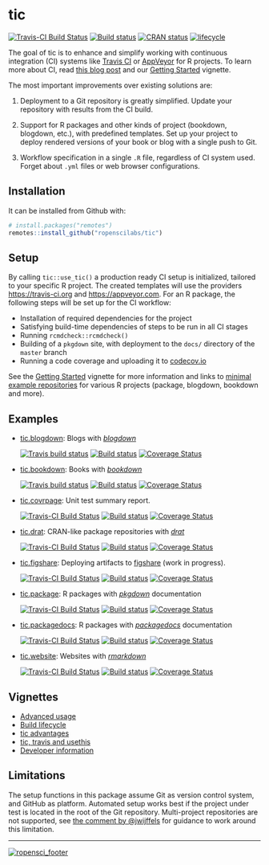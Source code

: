 # tic

[![Travis-CI Build Status](https://travis-ci.org/ropenscilabs/tic.svg?branch=master)](https://travis-ci.org/ropenscilabs/tic)
[![Build status](https://ci.appveyor.com/api/projects/status/r8w1psd0f5r4hs6t/branch/master?svg=true)](https://ci.appveyor.com/project/ropensci/tic/branch/master)
[![CRAN status](https://www.r-pkg.org/badges/version/tic)](https://cran.r-project.org/package=tic)
[![lifecycle](https://img.shields.io/badge/lifecycle-maturing-blue.svg)](https://www.tidyverse.org/lifecycle/#maturing)

The goal of tic is to enhance and simplify working with continuous integration (CI) systems like [Travis CI](https://travis-ci.org) or [AppVeyor](https://www.appveyor.com/) for R projects.  To learn more about CI, read [this blog post](http://mahugh.com/2016/09/02/travis-ci-for-test-automation/) and our [Getting Started](https://ropenscilabs.github.io/tic/articles/tic.html#prerequisites) vignette.

The most important improvements over existing solutions are:

1. Deployment to a Git repository is greatly simplified. Update your repository with results from the CI build.

1. Support for R packages and other kinds of project (bookdown, blogdown, etc.), with predefined templates. 
   Set up your project to deploy rendered versions of your book or blog with a single push to Git.

1. Workflow specification in a single `.R` file, regardless of CI system used.  
   Forget about `.yml` files or web browser configurations.

## Installation

It can be installed from Github with:

``` r
# install.packages("remotes")
remotes::install_github("ropenscilabs/tic")
```

## Setup

By calling `tic::use_tic()` a production ready CI setup is initialized, tailored to your specific R project.
The created templates will use the providers https://travis-ci.org and https://appveyor.com.
For an R package, the following steps will be set up for the CI workflow:

- Installation of required dependencies for the project
- Satisfying build-time dependencies of steps to be run in all CI stages
- Running `rcmdcheck::rcmdcheck()`
- Building of a `pkgdown` site, with deployment to the `docs/` directory of the `master` branch
- Running a code coverage and uploading it to [codecov.io](https://codecov.io/)

See the [Getting Started](https://ropenscilabs.github.io/tic/articles/tic.html) vignette for more information and links to [minimal example repositories](https://ropenscilabs.github.io/tic/articles/tic.html#examples-projects) for various R projects (package, blogdown, bookdown and more).

## Examples

- [tic.blogdown](https://github.com/ropenscilabs/tic.blogdown): Blogs with [_blogdown_](https://bookdown.org/yihui/blogdown/)

    [![Travis build status](https://travis-ci.org/ropenscilabs/tic.blogdown.svg?branch=master)](https://travis-ci.org/ropenscilabs/tic.blogdown)
   [![Build status](https://ci.appveyor.com/api/projects/status/i7pynao2g6tjtkat/branch/master?svg=true)](https://ci.appveyor.com/project/ropensci/tic-blogdown/branch/master)
    [![Coverage Status](https://codecov.io/gh/ropenscilabs/tic.blogdown/branch/master/graph/badge.svg)](https://codecov.io/github/ropenscilabs/tic.blogdown?branch=master)
    
- [tic.bookdown](https://github.com/ropenscilabs/tic.bookdown): Books with [_bookdown_](https://bookdown.org/)

    [![Travis build status](https://travis-ci.org/ropenscilabs/tic.bookdown.svg?branch=master)](https://travis-ci.org/ropenscilabs/tic.bookdown)
   [![Build status](https://ci.appveyor.com/api/projects/status/uqjyx4mrksnul9en/branch/master?svg=true)](https://ci.appveyor.com/project/ropensci/tic-bookdown/branch/master)
    [![Coverage Status](https://codecov.io/gh/ropenscilabs/tic.bookdown/branch/master/graph/badge.svg)](https://codecov.io/github/ropenscilabs/tic.bookdown?branch=master)
    
- [tic.covrpage](https://github.com/ropenscilabs/tic.covrpage): Unit test summary report.

    [![Travis-CI Build Status](https://travis-ci.org/ropenscilabs/tic.covrpage.svg?branch=master)](https://travis-ci.org/ropenscilabs/tic.covrpage)
   [![Build status](https://ci.appveyor.com/api/projects/status/doi445itxmrgomn7/branch/master?svg=true)](https://ci.appveyor.com/project/ropensci/tic-covrpage-sfcba/branch/master)
    [![Coverage Status](https://codecov.io/gh/ropenscilabs/tic.covrpage/branch/master/graph/badge.svg)](https://codecov.io/github/ropenscilabs/tic.covrpage?branch=master)
    
- [tic.drat](https://github.com/ropenscilabs/tic.drat): CRAN-like package repositories with [_drat_](http://dirk.eddelbuettel.com/code/drat.html)

    [![Travis-CI Build Status](https://travis-ci.org/ropenscilabs/tic.drat.svg?branch=master)](https://travis-ci.org/ropenscilabs/tic.drat) 
   [![Build status](https://ci.appveyor.com/api/projects/status/cgrp3951he3m6a84/branch/master?svg=true)](https://ci.appveyor.com/project/ropensci/tic-drat/branch/master)
    [![Coverage Status](https://codecov.io/gh/ropenscilabs/tic.drat/branch/master/graph/badge.svg)](https://codecov.io/github/ropenscilabs/tic.drat?branch=master)
    
- [tic.figshare](https://github.com/ropenscilabs/tic.figshare): Deploying artifacts to [figshare](https://figshare.com/) (work in progress).

    [![Travis-CI Build Status](https://travis-ci.org/ropenscilabs/tic.figshare.svg?branch=master)](https://travis-ci.org/ropenscilabs/tic.figshare)
   [![Build status](https://ci.appveyor.com/api/projects/status/34s3ckr25g1ws63w/branch/master?svg=true)](https://ci.appveyor.com/project/ropensci/tic-figshare/branch/master)
    [![Coverage Status](https://codecov.io/gh/ropenscilabs/tic.figshare/branch/master/graph/badge.svg)](https://codecov.io/github/ropenscilabs/tic.figshare?branch=master)

- [tic.package](https://github.com/ropenscilabs/tic.package): R packages with [_pkgdown_](https://pkgdown.r-lib.org/) documentation

    [![Travis-CI Build Status](https://travis-ci.org/ropenscilabs/tic.package.svg?branch=master)](https://travis-ci.org/ropenscilabs/tic.package) 
   [![Build status](https://ci.appveyor.com/api/projects/status/h2ct02622kcnhlcf/branch/master?svg=true)](https://ci.appveyor.com/project/ropensci/tic-package/branch/master)
    [![Coverage Status](https://codecov.io/gh/ropenscilabs/tic.package/branch/master/graph/badge.svg)](https://codecov.io/github/ropenscilabs/tic.package?branch=master)
    
- [tic.packagedocs](https://github.com/ropenscilabs/tic.packagedocs): R packages with [_packagedocs_](http://hafen.github.io/packagedocs/) documentation

    [![Travis-CI Build Status](https://travis-ci.org/ropenscilabs/tic.packagedocs.svg?branch=master)](https://travis-ci.org/ropenscilabs/tic.packagedocs) 
   [![Build status](https://ci.appveyor.com/api/projects/status/58poxn7c76dfuw08/branch/master?svg=true)](https://ci.appveyor.com/project/ropensci/tic-packagedocs/branch/master)
    [![Coverage Status](https://codecov.io/gh/ropenscilabs/tic.packagedocs/branch/master/graph/badge.svg)](https://codecov.io/github/ropenscilabs/tic.packagedocs?branch=master)
    
- [tic.website](https://github.com/ropenscilabs/tic.website): Websites with [_rmarkdown_](https://rmarkdown.rstudio.com/)

    [![Travis-CI Build Status](https://travis-ci.org/ropenscilabs/tic.website.svg?branch=master)](https://travis-ci.org/ropenscilabs/tic.website)
   [![Build status](https://ci.appveyor.com/api/projects/status/cl7mswr07x4xi2fu/branch/master?svg=true)](https://ci.appveyor.com/project/ropensci/tic-website/branch/master)
    [![Coverage Status](https://codecov.io/gh/ropenscilabs/tic.website/branch/master/graph/badge.svg)](https://codecov.io/github/ropenscilabs/tic.website?branch=master)
    
## Vignettes

- [Advanced usage](https://ropenscilabs.github.io/tic/articles/advanced.html)
- [Build lifecycle](https://ropenscilabs.github.io/tic/articles/build-lifecycle.html)
- [tic advantages](https://ropenscilabs.github.io/tic/articles/advantages.html)
- [tic, travis and usethis](https://ropenscilabs.github.io/tic/articles/tic-usethis-travis.html)
- [Developer information](https://ropenscilabs.github.io/tic/articles/custom-steps.html)

## Limitations

The setup functions in this package assume Git as version control system, and GitHub as platform.  Automated setup works best if the project under test is located in the root of the Git repository.  Multi-project repositories are not supported, see [the comment by @jwijffels](https://github.com/ropenscilabs/tic/issues/117#issuecomment-460814990) for guidance to work around this limitation.

---

[![ropensci_footer](https://ropensci.org/public_images/ropensci_footer.png)](https://ropensci.org)
